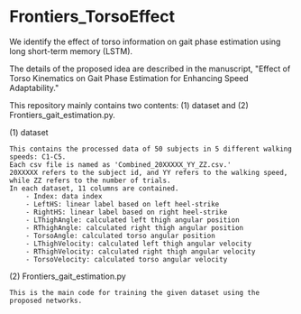 # Frontiers_TorsoEffect

We identify the effect of torso information on gait phase estimation using long short-term memory (LSTM).

The details of the proposed idea are described in the manuscript, "Effect of Torso Kinematics on Gait Phase Estimation for Enhancing Speed Adaptability."

This repository mainly contains two contents: (1) dataset and (2) Frontiers_gait_estimation.py.

(1) dataset

    This contains the processed data of 50 subjects in 5 different walking speeds: C1-C5.
    Each csv file is named as 'Combined_20XXXXX_YY_ZZ.csv.'
    20XXXXX refers to the subject id, and YY refers to the walking speed, while ZZ refers to the number of trials.
    In each dataset, 11 columns are contained.
        - Index: data index
        - LeftHS: linear label based on left heel-strike
        - RightHS: linear label based on right heel-strike
        - LThighAngle: calculated left thigh angular position
        - RThighAngle: calculated right thigh angular position
        - TorsoAngle: calculated torso angular position
        - LThighVelocity: calculated left thigh angular velocity
        - RThighVelocity: calculated right thigh angular velocity
        - TorsoVelocity: calculated torso angular velocity
    
(2) Frontiers_gait_estimation.py

    This is the main code for training the given dataset using the proposed networks.
